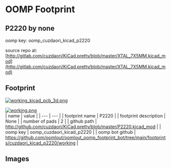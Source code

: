# OOMP Footprint  
## P2220  by none  
  
oomp key: oomp_cuzdaori_kicad_p2220  
  
source repo at: [http://gitlab.com/cuzdaori/KiCad.pretty/blob/master/XTAL_7X5MM.kicad_mod](http://gitlab.com/cuzdaori/KiCad.pretty/blob/master/XTAL_7X5MM.kicad_mod)  
## Footprint  
  
[![working_kicad_pcb_3d.png](working_kicad_pcb_3d_600.png)](working_kicad_pcb_3d.png)  
  
[![working.png](working_600.png)](working.png)  
| name | value | 
| --- | --- | 
| footprint name | P2220 | 
| footprint description | None | 
| number of pads | 2 | 
| github path | http://github.com/cuzdaori/KiCad.pretty/blob/master/P2220.kicad_mod | 
| oomp key | oomp_cuzdaori_kicad_p2220 | 
| oomp bot github | https://github.com/oomlout/oomlout_oomp_footprint_bot/tree/main/footprints/cuzdaori_kicad_p2220/working | 
## Images  

